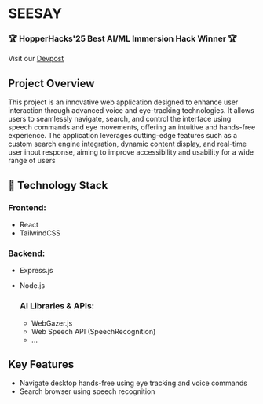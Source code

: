 # SEESAY
### 🏆 HopperHacks'25 Best AI/ML Immersion Hack Winner 🏆
Visit our [Devpost](https://devpost.com/software/seesay-1r8svc)

## Project Overview

This project is an innovative web application designed to enhance user interaction through advanced voice and eye-tracking technologies. It allows users to seamlessly navigate, search, and control the interface using speech commands and eye movements, offering an intuitive and hands-free experience. The application leverages cutting-edge features such as a custom search engine integration, dynamic content display, and real-time user input response, aiming to improve accessibility and usability for a wide range of users

## 🚀 Technology Stack

### Frontend:

- React
- TailwindCSS

### Backend:

- Express.js
- Node.js

  ### AI Libraries & APIs:

  - WebGazer.js
  - Web Speech API (SpeechRecognition)
  - ...

## Key Features

- Navigate desktop hands-free using eye tracking and voice commands
- Search browser using speech recognition
